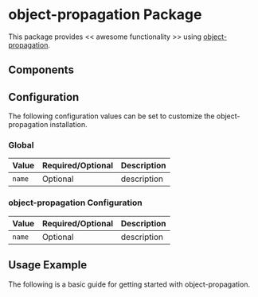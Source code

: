 # object-propagation Package

This package provides << awesome functionality >> using [object-propagation](https://INFO_NEEDED).

## Components

## Configuration

The following configuration values can be set to customize the object-propagation installation.

### Global

| Value | Required/Optional | Description |
|-------|-------------------|-------------|
| `name` | Optional | description |

### object-propagation Configuration

| Value | Required/Optional | Description |
|-------|-------------------|-------------|
| `name` | Optional | description |

## Usage Example

The following is a basic guide for getting started with object-propagation.
